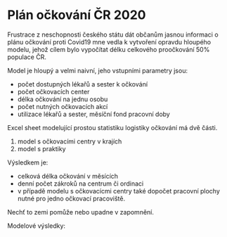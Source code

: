 # Plán očkování ČR 2020

Frustrace z neschopnosti českého státu dát občanům jasnou informaci o plánu očkování proti Covid19 mne vedla k vytvoření opravdu hloupého modelu, jehož cílem bylo vypočítat délku celkového proočkování 50% populace ČR.

Model je hloupý a velmi naivní, jeho vstupními parametry jsou:
- počet dostupných lékařů a sester k očkování
- počet očkovacích center
- délka očkování na jednu osobu
- počet nutných očkovacích akcí
- utilizace lékařů a sester, měsíční fond pracovní doby

Excel sheet modelující prostou statistiku logistiky očkování má dvě části.
1. model s očkovacími centry v krajích
2. model s praktiky

Výsledkem je:
- celková délka očkování v měsících
- denní počet zákroků na centrum či ordinaci
- v případě modelu s očkovacícmi centry také dopočet pracovní plochy nutné pro jedno očkovací pracoviště.

Nechť to zemi pomůže nebo upadne v zapomnění.

Modelové výsledky:
